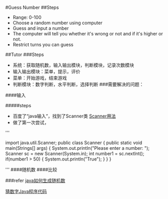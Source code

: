 #Guess Number
##Steps
- Range: 0-100
- Choose a random number using computer
- Guess and input a number
- The computer will tell you whether it's wrong or not and if it's higher or not.
- Restrict turns you can guess 

##Tutor
###Steps
- 系统：获取随机数，输入输出模块，判断模块，记录次数模块
- 输入输出模块：菜单，提示，评价
- 菜单：开始游戏，结束游戏
- 判断模块：数字判断，水平判断，选择判断
###需要解决的问题：

####输入

#####steps
- 百度了“java输入”，找到了Scanner类 [Scanner用法](file:///C:/Users/Hailey/Desktop/%E5%AD%A6%E4%B9%A0%E7%AC%94%E8%AE%B0%EF%BC%884%EF%BC%89_java%E4%B8%ADScanner%E7%9A%84%E7%94%A8%E6%B3%95%20-%20%E5%B9%BF%E5%9C%9F%E5%AD%90%E7%9A%84%E4%B8%93%E6%A0%8F%20-%20%E5%8D%9A%E5%AE%A2%E9%A2%91%E9%81%93%20-%20CSDN.NET.html)
- 做了第一次尝试，

'''

import java.util.Scanner; 
public class Scanner
{
	public static void main(Strings[] args)
	{
		System.out.println("Please enter a number: ");
		Scanner sc = new Scanner(System.in);
		int number1 = sc.nextlnt();
		if(number1 > 50)
		{
			System.out.println("True");
		}
	}
}

'''
####随机数
####比较




###refer
[java如何生成随机数](http://jingyan.baidu.com/article/bad08e1e836a8609c85121ef.html)

[猜数字Java程序代码](http://wenku.baidu.com/link?url=DFmGdEUE0xrrO0i32U0VJureAVk8OJByqrvH_onROAuijcXVPnOLCW0-Bh5UbozGDCa3rc2TpoM2eV9Yyg__w0HN8RIBuWHii2SjQ89tYDK)

